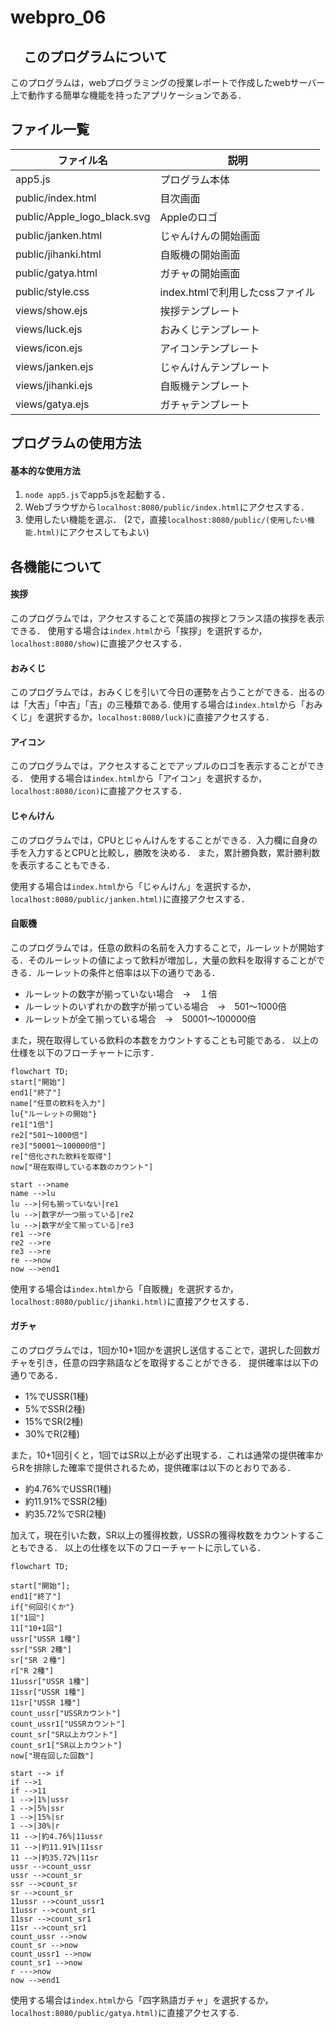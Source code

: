 # webpro_06
## 　このプログラムについて
このプログラムは，webプログラミングの授業レポートで作成したwebサーバー上で動作する簡単な機能を持ったアプリケーションである．
## ファイル一覧
ファイル名 | 説明
-|-
app5.js | プログラム本体
public/index.html | 目次画面
public/Apple_logo_black.svg | Appleのロゴ
public/janken.html | じゃんけんの開始画面
public/jihanki.html | 自販機の開始画面
public/gatya.html | ガチャの開始画面
public/style.css | index.htmlで利用したcssファイル
views/show.ejs | 挨拶テンプレート
views/luck.ejs | おみくじテンプレート
views/icon.ejs | アイコンテンプレート
views/janken.ejs | じゃんけんテンプレート
views/jihanki.ejs | 自販機テンプレート
views/gatya.ejs | ガチャテンプレート


## プログラムの使用方法
#### 基本的な使用方法
1. ```node app5.js```でapp5.jsを起動する．
1. Webブラウザから```localhost:8080/public/index.html```にアクセスする．
1. 使用したい機能を選ぶ．
(2で，直接```localhost:8080/public/(使用したい機能.html)```にアクセスしてもよい)

## 各機能について
#### 挨拶
このプログラムでは，アクセスすることで英語の挨拶とフランス語の挨拶を表示できる．
使用する場合は```index.html```から「挨拶」を選択するか，```localhost:8080/show)```に直接アクセスする．

#### おみくじ
このプログラムでは，おみくじを引いて今日の運勢を占うことができる．出るのは「大吉」「中吉」「吉」の三種類である.
使用する場合は```index.html```から「おみくじ」を選択するか，```localhost:8080/luck)```に直接アクセスする．

#### アイコン
このプログラムでは，アクセスすることでアップルのロゴを表示することができる．
使用する場合は```index.html```から「アイコン」を選択するか，```localhost:8080/icon)```に直接アクセスする．

#### じゃんけん
このプログラムでは，CPUとじゃんけんをすることができる．入力欄に自身の手を入力するとCPUと比較し，勝敗を決める．
また，累計勝負数，累計勝利数を表示することもできる．

使用する場合は```index.html```から「じゃんけん」を選択するか，```localhost:8080/public/janken.html)```に直接アクセスする．

#### 自販機
このプログラムでは，任意の飲料の名前を入力することで，ルーレットが開始する．そのルーレットの値によって飲料が増加し，大量の飲料を取得することができる．ルーレットの条件と倍率は以下の通りである．
- ルーレットの数字が揃っていない場合　->　１倍
- ルーレットのいずれかの数字が揃っている場合　->　501〜1000倍
- ルーレットが全て揃っている場合　->　50001〜100000倍

また，現在取得している飲料の本数をカウントすることも可能である．
以上の仕様を以下のフローチャートに示す．

```mermaid
flowchart TD;
start["開始"]
end1["終了"]
name["任意の飲料を入力"]
lu{"ルーレットの開始"}
re1["1倍"]
re2["501〜1000倍"]
re3["50001〜100000倍"]
re["倍化された飲料を取得"]
now["現在取得している本数のカウント"]

start -->name
name -->lu
lu -->|何も揃っていない|re1
lu -->|数字が一つ揃っている|re2
lu -->|数字が全て揃っている|re3
re1 -->re
re2 -->re
re3 -->re
re -->now
now -->end1
```
使用する場合は```index.html```から「自販機」を選択するか，```localhost:8080/public/jihanki.html)```に直接アクセスする．

#### ガチャ
このプログラムでは，1回か10+1回かを選択し送信することで，選択した回数ガチャを引き，任意の四字熟語などを取得することができる．
提供確率は以下の通りである．
- 1%でUSSR(1種)
- 5%でSSR(2種)
- 15%でSR(2種)
- 30%でR(2種)

また，10+1回引くと，1回ではSR以上が必ず出現する．これは通常の提供確率からRを排除した確率で提供されるため，提供確率は以下のとおりである．
- 約4.76%でUSSR(1種)
- 約11.91%でSSR(2種)
- 約35.72%でSR(2種)

加えて，現在引いた数，SR以上の獲得枚数，USSRの獲得枚数をカウントすることもできる．
以上の仕様を以下のフローチャートに示している．

```mermaid
flowchart TD;

start["開始"];
end1["終了"]
if{"何回引くか"}
1["1回"]
11["10+1回"]
ussr["USSR 1種"]
ssr["SSR 2種"]
sr["SR ２種"]
r["R 2種"]
11ussr["USSR 1種"]
11ssr["USSR 1種"]
11sr["USSR 1種"]
count_ussr["USSRカウント"]
count_ussr1["USSRカウント"]
count_sr["SR以上カウント"]
count_sr1["SR以上カウント"]
now["現在回した回数"]

start --> if
if -->1
if -->11
1 -->|1%|ussr
1 -->|5%|ssr
1 -->|15%|sr
1 -->|30%|r
11 -->|約4.76%|11ussr
11 -->|約11.91%|11ssr
11 -->|約35.72%|11sr
ussr -->count_ussr
ussr -->count_sr
ssr -->count_sr
sr -->count_sr
11ussr -->count_ussr1
11ussr -->count_sr1
11ssr -->count_sr1
11sr -->count_sr1
count_ussr -->now
count_sr -->now
count_ussr1 -->now
count_sr1 -->now
r --->now
now -->end1

```
使用する場合は```index.html```から「四字熟語ガチャ」を選択するか，```localhost:8080/public/gatya.html)```に直接アクセスする.



